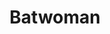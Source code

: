 ---
layout: item
raw_url: https://prdwebappstorage.blob.core.windows.net/kansaspattons/images/gallery-2009-10-31/img59103.jpg
thumb_url: https://prdwebappstorage.blob.core.windows.net/kansaspattons/images/gallery-2009-10-31/thumb_img59103.jpg
post: /kansaspattons/blog/2009/10/31/halloween.html
index: 5
title: Batwoman
---